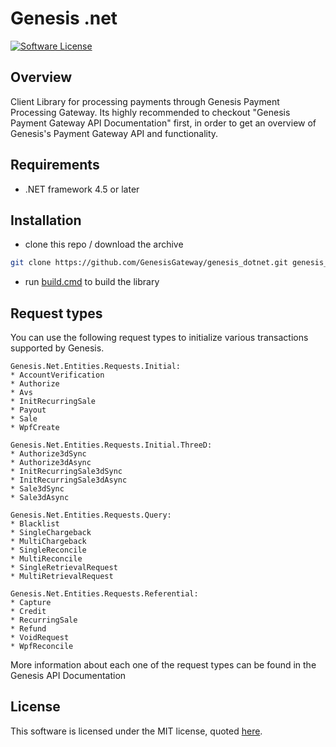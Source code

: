 Genesis .net
============

[![Software License](https://img.shields.io/badge/license-MIT-green.svg?style=flat)](LICENSE)

Overview
--------

Client Library for processing payments through Genesis Payment Processing Gateway. Its highly recommended to checkout "Genesis Payment Gateway API Documentation" first, in order to get an overview of Genesis's Payment Gateway API and functionality.

Requirements
------------

* .NET framework 4.5 or later

Installation
------------

* clone this repo / download the archive
````sh
git clone https://github.com/GenesisGateway/genesis_dotnet.git genesis_dotnet && cd genesis_dotnet
````

* run [build.cmd] to build the library

Request types
-------------

You can use the following request types to initialize various transactions supported by Genesis.

````
Genesis.Net.Entities.Requests.Initial:
* AccountVerification
* Authorize
* Avs
* InitRecurringSale
* Payout
* Sale
* WpfCreate

Genesis.Net.Entities.Requests.Initial.ThreeD:
* Authorize3dSync
* Authorize3dAsync
* InitRecurringSale3dSync
* InitRecurringSale3dAsync
* Sale3dSync
* Sale3dAsync

Genesis.Net.Entities.Requests.Query:
* Blacklist
* SingleChargeback
* MultiChargeback
* SingleReconcile
* MultiReconcile
* SingleRetrievalRequest
* MultiRetrievalRequest

Genesis.Net.Entities.Requests.Referential:
* Capture
* Credit
* RecurringSale
* Refund
* VoidRequest
* WpfReconcile

````

More information about each one of the request types can be found in the Genesis API Documentation

License
-------------

This software is licensed under the MIT license, quoted <a href="LICENSE" target="_blank">here</a>.


[build.cmd]: build.cmd
